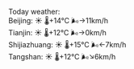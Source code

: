 Today weather:  
Beijing: ☀️ 🌡️+14°C 🌬️→11km/h  
Tianjin: ☀️ 🌡️+12°C 🌬️→0km/h  
Shijiazhuang: ☀️ 🌡️+15°C 🌬️←7km/h  
Tangshan: ☀️ 🌡️+12°C 🌬️↘6km/h  
